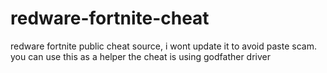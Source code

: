 # redware-fortnite-cheat
redware fortnite public cheat source, i wont update it to avoid paste scam.
you can use this as a helper
the cheat is using godfather driver
